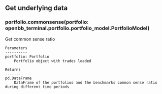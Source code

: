 ## Get underlying data 
### portfolio.commonsense(portfolio: openbb_terminal.portfolio.portfolio_model.PortfolioModel)

Get common sense ratio

    Parameters
    ----------
    portfolio: Portfolio
        Portfolio object with trades loaded

    Returns
    -------
    pd.DataFrame
        DataFrame of the portfolios and the benchmarks common sense ratio during different time periods
